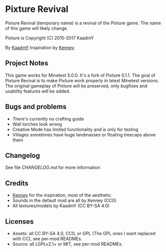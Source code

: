 # Pixture Revival
Pixture Revival (temporary name) is a revival of the Pixture game.
The name of this game will likely change.

Pixture is Copyright (C) 2015-2017 KaadmY

By [KaadmY](https://github.com/kaadmy)
Inspiration by [Kenney](http://kenney.nl)

## Project Notes

This game works for Minetest 5.0.0. It's a fork of Pixture 0.1.1.
The goal of Pixture Revival is to make Pixture work properly in
latest Minetest versions.
The original gameplay of Pixture will be preserved, only bugfixes
and usability features will be added.

## Bugs and problems

- There's currently no crafting guide
- Wall torches look wrong
- Creative Mode has limited functionality and is only for testing
- Villages sometimes have huge landmasses or floating treecaps above them

## Changelog

See file *CHANGELOG.md* for more information

## Credits

- [Kenney](http://kenney.nl) for the inspiration, most of the aesthetic.
- Sounds in the default mod are all by Kenney (CC0)
- All textures/models by KaadmY (CC BY-SA 4.0)

## Licenses

- Assets: all CC BY-SA 4.0, CC0, or GPL (The GPL ones I want replaced with CC),
 see per-mod READMEs.
- Source: all LGPLv2.1+ or MIT, see per-mod READMEs.
